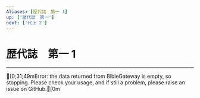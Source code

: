 ```yaml
---
Aliases: [歴代誌　第一 1]
up: ['歴代誌　第一']
next: ['代上 2']
---
```

# 歴代誌　第一 1

***
[0;31;49mError: the data returned from BibleGateway is empty, so stopping. Please check your usage, and if still a problem, please raise an issue on GitHub.[0m
